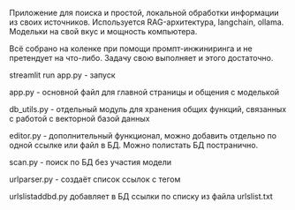 Приложение для поиска и простой, локальной обработки информации из своих источников. Используется RAG-архитектура, langchain, ollama. Модельки на свой вкус и мощность компьютера.

Всё собрано на коленке при помощи промпт-инжиниринга и не претендует на что-либо. Задачу свою выполняет и этого достаточно.

streamlit run app.py - запуск

app.py - основной файл для главной страницы и общения с моделькой

db_utils.py - отдельный модуль для хранения общих функций, связанных с работой с векторной базой данных

editor.py - дополнительный функционал, можно добавить отдельно по одной ссылке или файл в БД. Можно полистать БД постранично.

scan.py - поиск по БД без участия модели

urlparser.py - создаёт список ссылок с тегом

urlslistaddbd.py добавляет в БД ссылки по списку из файла urlslist.txt